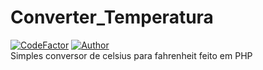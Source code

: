 # Converter_Temperatura
<a href="https://www.codefactor.io/repository/github/lotaviods/converter_temperatura">
<img src="https://www.codefactor.io/repository/github/lotaviods/converter_temperatura/badge" alt="CodeFactor" /></a>
<a href="https://github.com/mhankbarbar"><img title="Author" src="https://img.shields.io/badge/Author-lotaviods-blue"></a>
<br>Simples conversor de celsius para fahrenheit feito em PHP</br>
